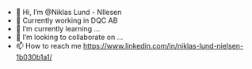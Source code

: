 - 👋 Hi, I’m @Niklas Lund - NIlesen
- 👀 Currently working in DQC AB
- 🌱 I’m currently learning ...
- 💞️ I’m looking to collaborate on ...
- 📫 How to reach me https://www.linkedin.com/in/niklas-lund-nielsen-1b030b1a1/


